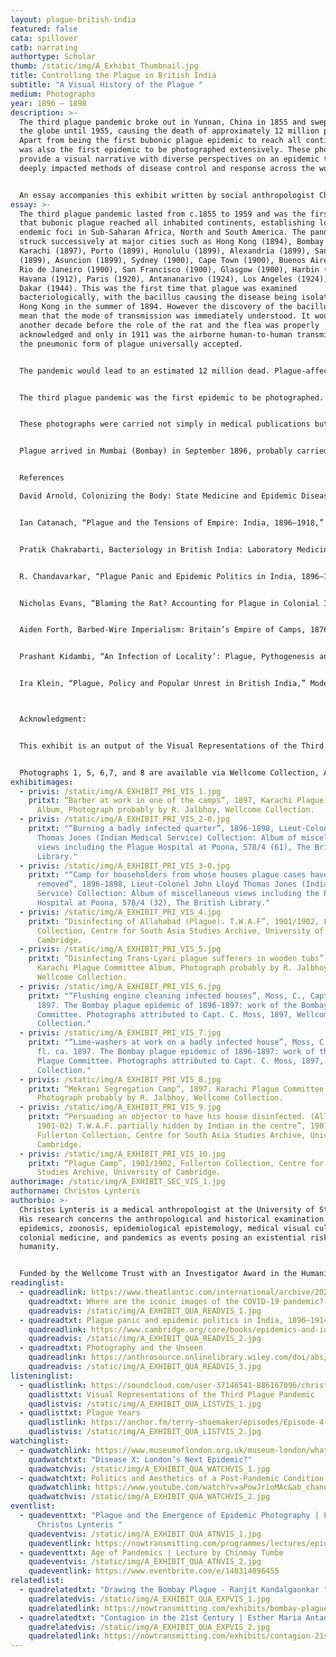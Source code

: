 ```yaml
---
layout: plague-british-india
featured: false
cata: spillover
catb: narrating
authortype: Scholar
thumb: /static/img/A_Exhibit_Thumbnail.jpg
title: Controlling the Plague in British India
subtitle: "A Visual History of the Plague "
medium: Photographs
year: 1896 – 1898
description: >-
  The third plague pandemic broke out in Yunnan, China in 1855 and swept across
  the globe until 1955, causing the death of approximately 12 million people.
  Apart from being the first bubonic plague epidemic to reach all continents, it
  was also the first epidemic to be photographed extensively. These photographs
  provide a visual narrative with diverse perspectives on an epidemic that
  deeply impacted methods of disease control and response across the world.


  An essay accompanies this exhibit written by social anthropologist Christos Lynteris that explores the measures taken by colonial authorities in order to control the spread of the third plague pandemic in India. The exhibit also contains photographs courtesy of the research project on “Visual Representations of the Third Plague Pandemic” led by Christos.
essay: >-
  The third plague pandemic lasted from c.1855 to 1959 and was the first time
  that bubonic plague reached all inhabited continents, establishing long-term
  endemic foci in Sub-Saharan Africa, North and South America. The pandemic
  struck successively at major cities such as Hong Kong (1894), Bombay (1896),
  Karachi (1897), Porto (1899), Honolulu (1899), Alexandria (1899), Santos
  (1899), Asuncion (1899), Sydney (1900), Cape Town (1900), Buenos Aires (1900),
  Rio de Janeiro (1900), San Francisco (1900), Glasgow (1900), Harbin (1910),
  Havana (1912), Paris (1920), Antananarivo (1924), Los Angeles (1924), and
  Dakar (1944). This was the first time that plague was examined
  bacteriologically, with the bacillus causing the disease being isolated in
  Hong Kong in the summer of 1894. However the discovery of the bacillus did not
  mean that the mode of transmission was immediately understood. It would take
  another decade before the role of the rat and the flea was properly
  acknowledged and only in 1911 was the airborne human-to-human transmission of
  the pneumonic form of plague universally accepted. 


  The pandemic would lead to an estimated 12 million dead. Plague-affected locations witnessed the implementation of extraordinary measures for its containments. These were often met with resistance by affected populations, whilst also splitting the medical community in rival camps. It was only with the discovery of antibiotics and the use of effective anti-flea insecticides, after the Second World War, that the pandemic was brought under comprehensive control.


  The third plague pandemic was the first epidemic to be photographed. This extensive photographic record did not simply depict individual outbreaks across the globe. It also played a role in the public negotiation of what caused these epidemics, and how they should be best handled. Issues like the impact of epidemic control on free trade, state and local sovereignty and civil liberties, as well as the efficacy of quarantine, imagined class and race aspects of plague transmission, and the use of segregation as a public health measure, urban planning and the pathogenic potential of native forms of habitation, the role of modern technology in the spread of plague, and the implication of rats and other animals in the spread of the disease were visually commented and negotiated through the unprecedented use of photography in documenting a global pandemic. Plague photography thus contributed not just to a vision of plague as a global scourge, but also to the emergence of a broader pandemic imaginary. 


  These photographs were carried not simply in medical publications but across the lay daily and illustrated press, creating a spectacle of epidemic destruction and technoscientific salvation. Plague photography connected different outbreaks of the disease across the globe in a common aetiological and epidemic control narrative, mobilising visual tropes of the “Black Death” and fostering for the first time a medical and lay experience of the “pandemic”. 


  Plague arrived in Mumbai (Bombay) in September 1896, probably carried there by steamships from Hong Kong. The existence of plague in Bombay – one of the major commercial centres of the British Empire at the time – caused immediate panic in London, where it was felt that the Indian Government were being too slow to respond to an outbreak that had potentially major geopolitical significance. Colonial officials responded in a draconian and largely incoherent manner as plague began to spread from Bombay to other major cities across British India. In February 1897, the government of India promulgated the Epidemic Diseases Act, which effectively created a state of emergency around anti-plague measures. In major cities, far-reaching campaigns were unleashed that involved house-to-house searches by soldiers, forced hospitalisation, and the compulsory disinfection of houses. Disinfection involved a range of measures including deroofing and burning down houses or hosing them with highly acidic solutions, and was based upon the false idea that plague was a disease of ‘locality’. At the same time, colonial authorities implemented the evacuation of cities, towns and villages and the segregation of their inhabitants in a range of plague camps, also based on a false idea that bubonic plague was contagious (i.e. directly transmissible between humans). These invasive measures were, unsurprisingly, deeply unpopular among the affected population, and resulted in sustained resistance and a political crisis for the colonial government. Eventually, the colonial government decided to pursue a more moderate path, and placed an emphasis upon the voluntary nature of anti-plague work. Plague remained in India for several more decades, and between 1896 and 1921 killed an estimated 10 million people. It was, however, also in India that major scientific breakthroughs took place. Most importantly, in 1898 the Pasteurian doctor Paul-Louis Simond established that rats’ fleas were the plague's principal vector. Indeed, scientific work undertaken in the subcontinent in the first two decades of the twentieth century was instrumental in creating new understandings of bubonic plague.


  References

  David Arnold, Colonizing the Body: State Medicine and Epidemic Disease in Nineteenth Century India (Cambridge: Cambridge University Press, 1993).


  Ian Catanach, “Plague and the Tensions of Empire: India, 1896–1918,” In David Arnold (ed.), Imperial Medicine and Indigenous Societies, pp. 149–71 (Manchester: Manchester University Press, 1988).


  Pratik Chakrabarti, Bacteriology in British India: Laboratory Medicine and the Tropics (University of Rochester Press, 2012).


  R. Chandavarkar, “Plague Panic and Epidemic Politics in India, 1896–1914,” in P. Slack (ed.), Epidemics and Ideas: Essays on the Historical Perception of Pestilence, pp. 203–40 (Cambridge: Cambridge University Press, 1992).  


  Nicholas Evans, “Blaming the Rat? Accounting for Plague in Colonial Indian Medicine,” Medicine, Anthropology, Theory 5:3 (2018): 15-42.


  Aiden Forth, Barbed-Wire Imperialism: Britain’s Empire of Camps, 1876-1903 (Berkeley: The University of California Press, 2018).


  Prashant Kidambi, “An Infection of Locality’: Plague, Pythogenesis and the Poor in Bombay, c. 1896–1905,” Urban History 31 (2004): 249­267.


  Ira Klein, “Plague, Policy and Popular Unrest in British India,” Modern Asian Studies 22: 4 (1988): 723–55.



  Acknowledgment: 


  This exhibit is an output of the Visual Representations of the Third Plague Pandemic research project led by social anthropologist, Dr Christos Lynteris (University of St. Andrews). The project was funded by a European Research Council Starting Grant (under the European Union's Seventh Framework Programme/ERC grant agreement no 336564) and investigated the visualisation of plague during the third pandemic and the way in which this formed a paradigm of epidemic photography. The project has made a large number of plague photographs available to the public through the University of Cambridge’s repository Apollo: [https://www.repository.cam.ac.uk/handle/1810/280684](https://www.repository.cam.ac.uk/handle/1810/280684)


  Photographs 1, 5, 6,7, and 8 are available via Wellcome Collection, Attribution 4.0 International (CC BY 4.0). Photographs 4, 9, and 10 are reproduced here courtesy of the Centre for South Asia Studies of the University of Cambridge. Photographs 2 and 3 are available via The British Library, Public Domain Mark 1.0.
exhibitimages:
  - privis: /static/img/A_EXHIBIT_PRI_VIS_1.jpg
    pritxt: “Barber at work in one of the camps”, 1897, Karachi Plague Committee
      Album, Photograph probably by R. Jalbhoy, Wellcome Collection.
  - privis: /static/img/A_EXHIBIT_PRI_VIS_2-0.jpg
    pritxt: "“Burning a badly infected quarter”, 1896-1898, Lieut-Colonel John Lloyd
      Thomas Jones (Indian Medical Service) Collection: Album of miscellaneous
      views including the Plague Hospital at Poona, 578/4 (61), The British
      Library."
  - privis: /static/img/A_EXHIBIT_PRI_VIS_3-0.jpg
    pritxt: "“Camp for householders from whose houses plague cases have been
      removed”, 1896-1898, Lieut-Colonel John Lloyd Thomas Jones (Indian Medical
      Service) Collection: Album of miscellaneous views including the Plague
      Hospital at Poona, 578/4 (32), The British Library."
  - privis: /static/img/A_EXHIBIT_PRI_VIS_4.jpg
    pritxt: “Disinfecting of Allahabad (Plague). T.W.A.F”, 1901/1902, Fullerton
      Collection, Centre for South Asia Studies Archive, University of
      Cambridge.
  - privis: /static/img/A_EXHIBIT_PRI_VIS_5.jpg
    pritxt: “Disinfecting Trans-Lyari plague sufferers in wooden tubs”, 1897,
      Karachi Plague Committee Album, Photograph probably by R. Jalbhoy,
      Wellcome Collection.
  - privis: /static/img/A_EXHIBIT_PRI_VIS_6.jpg
    pritxt: "“Flushing engine cleaning infected houses”, Moss, C., Captain, fl. ca.
      1897. The Bombay plague epidemic of 1896-1897: work of the Bombay Plague
      Committee. Photographs attributed to Capt. C. Moss, 1897, Wellcome
      Collection."
  - privis: /static/img/A_EXHIBIT_PRI_VIS_7.jpg
    pritxt: "“Lime-washers at work on a badly infected house”, Moss, C., Captain,
      fl. ca. 1897. The Bombay plague epidemic of 1896-1897: work of the Bombay
      Plague Committee. Photographs attributed to Capt. C. Moss, 1897, Wellcome
      Collection."
  - privis: /static/img/A_EXHIBIT_PRI_VIS_8.jpg
    pritxt: “Mekrani Segregation Camp”, 1897, Karachi Plague Committee Album,
      Photograph probably by R. Jalbhoy, Wellcome Collection.
  - privis: /static/img/A_EXHIBIT_PRI_VIS_9.jpg
    pritxt: “Persuading an objector to have his house disinfected. (Allahabad,
      1901-02) T.W.A.F. partially hidden by Indian in the centre”, 1901/1902,
      Fullerton Collection, Centre for South Asia Studies Archive, University of
      Cambridge.
  - privis: /static/img/A_EXHIBIT_PRI_VIS_10.jpg
    pritxt: “Plague Camp”, 1901/1902, Fullerton Collection, Centre for South Asia
      Studies Archive, University of Cambridge.
authorimage: /static/img/A_EXHIBIT_SEC_VIS_1.jpg
authorname: Christos Lynteris
authorbio: >-
  Christos Lynteris is a medical anthropologist at the University of St Andrews.
  His research concerns the anthropological and historical examination of
  epidemics, zoonosis, epidemiological epistemology, medical visual culture,
  colonial medicine, and pandemics as events posing an existential risk to
  humanity.


  Funded by the Wellcome Trust with an Investigator Award in the Humanities and Social Sciences, Christos’s new project, The Global War Against the Rat and the Epistemic Emergence of Zoonosis (2019-2024), will examine the global history of a foundational but historically neglected process in the development of scientific approaches to zoonosis: the global war against the rat (1898-1948). 
readinglist:
  - quadreadlink: https://www.theatlantic.com/international/archive/2021/02/where-are-iconic-images-covid-19-pandemic/618036/?utm_source=pocket-newtab-global-en-GB
    quadreadtxt: Where are the iconic images of the COVID-19 pandemic?
    quadreadvis: /static/img/A_EXHIBIT_QUA_READVIS_1.jpg
  - quadreadtxt: Plague panic and epidemic politics in India, 1896–1914
    quadreadlink: https://www.cambridge.org/core/books/epidemics-and-ideas/plague-panic-and-epidemic-politics-in-india-18961914/0C7AD36256D3711FF139E179A43E5E92
    quadreadvis: /static/img/A_EXHIBIT_QUA_READVIS_2.jpg
  - quadreadtxt: Photography and the Unseen
    quadreadlink: https://anthrosource.onlinelibrary.wiley.com/doi/abs/10.1111/var.12174
    quadreadvis: /static/img/A_EXHIBIT_QUA_READVIS_3.jpg
listeninglist:
  - quadlistlink: https://soundcloud.com/user-37146541-886167096/christos-lynteris-march-2018
    quadlisttxt: Visual Representations of the Third Plague Pandemic
    quadlistvis: /static/img/A_EXHIBIT_QUA_LISTVIS_1.jpg
  - quadlisttxt: Plague Years
    quadlistlink: https://anchor.fm/terry-shoemaker/episodes/Episode-4---How-Tribal-Communities-Have-Dealt-with-the-Pandemic-elqe84?fbclid=IwAR2Ht5Mteg-VRjnygYDrIQiLHMXqbWn5EXvmBNQaU-hELxrZrys7_QIwI_4
    quadlistvis: /static/img/A_EXHIBIT_QUA_LISTVIS_2.jpg
watchinglist:
  - quadwatchlink: https://www.museumoflondon.org.uk/museum-london/whats-on/exhibitions/disease-x
    quadwatchtxt: "Disease X: London’s Next Epidemic?"
    quadwatchvis: /static/img/A_EXHIBIT_QUA_WATCHVIS_1.jpg
  - quadwatchtxt: Politics and Aesthetics of a Post-Pandemic Condition
    quadwatchlink: https://www.youtube.com/watch?v=aPowJrioMAc&ab_channel=CEFCHongKong
    quadwatchvis: /static/img/A_EXHIBIT_QUA_WATCHVIS_2.jpg
eventlist:
  - quadeventtxt: "Plague and the Emergence of Epidemic Photography | Lecture by
      Christos Lynteris "
    quadeventvis: /static/img/A_EXHIBIT_QUA_ATNVIS_1.jpg
    quadeventlink: https://nowtransmitting.com/programmes/lectures/epidemic-photography/
  - quadeventtxt: Age of Pandemics | Lecture by Chinmay Tumbe
    quadeventvis: /static/img/A_EXHIBIT_QUA_ATNVIS_2.jpg
    quadeventlink: https://www.eventbrite.com/e/148314096455
relatedlist:
  - quadrelatedtxt: "Drawing the Bombay Plague - Ranjit Kandalgaonkar "
    quadrelatedvis: /static/img/A_EXHIBIT_QUA_EXPVIS_1.jpg
    quadrelatedlink: https://nowtransmitting.com/exhibits/bombay-plague/
  - quadrelatedtxt: "Contagion in the 21st Century | Esther Maria Antao "
    quadrelatedvis: /static/img/A_EXHIBIT_QUA_EXPVIS_2.jpg
    quadrelatedlink: https://nowtransmitting.com/exhibits/contagion-21st-century/
---
```

